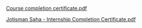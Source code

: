 [Course completion certificate.pdf](https://github.com/user-attachments/files/16465035/Course.completion.certificate.pdf)


[Jotisman Saha - Internship  Completion Certificate.pdf](https://github.com/user-attachments/files/16465036/Jotisman.Saha.-.Internship.Completion.Certificate.pdf)

